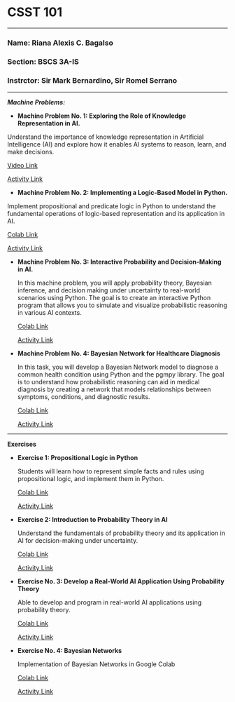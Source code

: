 # CSST 101


---

### **Name**: Riana Alexis C. Bagalso

### **Section**: BSCS 3A-IS

### **Instrctor**: Sir Mark Bernardino, Sir Romel Serrano


---

***Machine Problems:***


*   **Machine Problem No. 1: Exploring the Role of Knowledge Representation in AI.**
  
  Understand the importance of knowledge representation in Artificial Intelligence (AI) and explore how it  enables AI systems to reason, learn, and make decisions. 

  [Video Link](https://www.canva.com/design/DAGP2hTLqU8/zPHFH23EL-wUQqDjCj0MOg/view?utm_content=DAGP2hTLqU8&utm_campaign=designshare&utm_medium=link&utm_source=editor)

  [Activity Link](https://github.com/IranaAnair/CSST101-CS3A/blob/main/3A-BAGALSO-MP1.md)
*   **Machine Problem No. 2: Implementing a Logic-Based Model in Python.**

  Implement propositional and predicate logic in Python to understand the fundamental operations of logic-based representation and its application in AI.

  [Colab Link](https://colab.research.google.com/drive/1vGIYk7avTdAtSqcI8CgqpMQryL2mAy-a)

  [Activity Link](https://github.com/IranaAnair/CSST101-CS3A/blob/main/3A-BAGALSO-MP2.ipynb)

* **Machine Problem No. 3: Interactive Probability and Decision-Making in AI.**

  In this machine problem, you will apply probability theory, Bayesian inference, and decision making under uncertainty to real-world scenarios using Python. The goal is to create an  interactive Python program that allows you to simulate and visualize probabilistic reasoning  in various AI contexts.

  [Colab Link](https://colab.research.google.com/drive/1VmFZQWHpy6lb30PsaLuXD3vDGpTb0km8)

  [Activity Link](https://github.com/IranaAnair/CSST101-CS3A/blob/main/3A-BAGALSO-MP3%20(1).ipynb) 

* **Machine Problem No. 4: Bayesian Network for Healthcare Diagnosis** 

  In this task, you will develop a Bayesian Network model to diagnose a common health condition using Python and the pgmpy library. The goal is to understand how probabilistic reasoning can aid in medical diagnosis by creating a network that models relationships between symptoms, conditions, and diagnostic results.

  [Colab Link](https://colab.research.google.com/drive/1Dt86CgqT5jD0WJPoQ_-Wd-efBprkdGsB)

  [Activity Link](https://github.com/IranaAnair/CSST101-CS3A/blob/main/3A-BAGALSO-HEALTH-MP4.ipynb)

---
**Exercises**

* **Exercise 1: Propositional Logic in Python**

  Students will learn how to represent simple facts and rules using propositional logic, and implement them in Python.

  [Colab Link](https://colab.research.google.com/drive/15WZXg0UbWJsclsV02KQT7y3llzoMHDbv)

  [Activity Link](https://github.com/IranaAnair/CSST101-CS3A/blob/main/3A-BAGALSO-EXER1%20(1).ipynb)

* **Exercise 2: Introduction to Probability Theory in AI**

  Understand the fundamentals of probability theory and its application in AI for decision-making under uncertainty. 

  [Colab Link](https://colab.research.google.com/drive/1gOT7YJrTi0zzWd9KAgbGff4xnkZHRBK6)

  [Activity Link](https://github.com/IranaAnair/CSST101-CS3A/blob/main/3A-BAGALSO-EXER2%20(1).ipynb)

* **Exercise No. 3: Develop a Real-World AI Application Using Probability Theory**

  Able to develop and program in real-world AI applications using probability theory.

  [Colab Link](https://colab.research.google.com/drive/1uWfpJ82vinyrph3scpSJY2skmOTjwqcS)

  [Activity Link](https://github.com/IranaAnair/CSST101-CS3A/blob/main/3A-BAGALSO-EXER3%20(1).ipynb)

* **Exercise No. 4: Bayesian Networks**

  Implementation of Bayesian Networks in Google Colab

  [Colab Link](https://colab.research.google.com/drive/1-dSK6tnl-nbUk8UxNjE8GSvfYl3dLuW5)

  [Activity Link](https://github.com/IranaAnair/CSST101-CS3A/blob/main/3A_BAGALSO_EXER4.ipynb)
